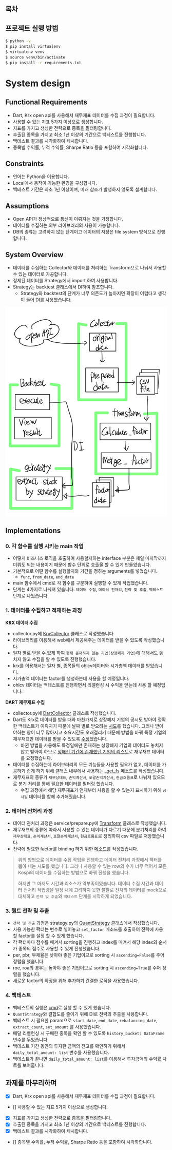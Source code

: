 ## 목차

## 프로젝트 실행 방법

```sh
$ python -v
$ pip install virtualenv
$ virtualenv venv
$ source venv/bin/activate
$ pip install -r requirements.txt
```

# System design

## Functional Requirements

- Dart, Krx open api를 사용해서 재무재표 데이터를 수집 과정이 필요합니다.
- 사용할 수 있는 지표 5가지 이상으로 생성합니다.
- 지표를 가지고 생성한 전략으로 종목을 필터링합니다.
- 추출된 종목을 가지고 최소 1년 이상의 기간으로 백테스트를 진행합니다.
- 백테스트 결과를 시각화하여 제시합니다.
- 종목별 수익률, 누적 수익률, Sharpe Ratio 등을 포함하여 시각화합니다.

## Constraints

- 언어는 Python을 이용합니다.
- Local에서 동작이 가능한 환경을 구성합니다.
- 백테스트 기간은 최소 1년 이상이며, 미래 참조가 발생하지 않도록 설계합니다.

## Assumptions

- Open API가 정상적으로 통신이 이뤄지는 것을 가정합니다.
- 데이터를 수집하는 외부 라이브러리의 사용이 가능합니다.
- DB의 종류는 고려하지 않는 단계이고 데이터의 저장은 file system 방식으로 진행합니다.

## System Overview

- 데이터를 수집하는 Collector와 데이터를 처리하는 Transform으로 나눠서 사용할 수 있는 데이터로 가공합니다.
- 정제된 데이터를 Strategy에서 import 하여 사용합니다.
- Strategy는 backtest 클래스에서 DI하여 참조합니다.
  - Strategy와 backtest의 단계가 너무 의존도가 높아지면 확장이 어렵다고 생각이 들어 DI를 사용했습니다.

![💻 system_overview](./doc/system_overview.jpg)

## Implementations

### 0. 각 함수를 실행 시키는 main 작업

- 어떻게 비즈니스 로직을 호출하여 사용할지하는 interface 부분은 제일 마지막까지 미뤄도 되는 내용이기 때문에 함수 단위로 호출울 할 수 있게 만들었습니다.
- 기본적으로 어떤 함수를 실행할지와 기간을 정하는 arguments를 넣었습니다.
  - `func`, `from_date`, `end_date`
- main 함수에서 cmd로 각 함수를 구분하여 실행할 수 있게 작업했습니다.
- 단계는 4가지로 나눠져 있습니다. `데이터 수집`, `데이터 전처리`, `전략 및 추출`, `백테스트` 단계로 나눴습니다.

### 1. 데이터를 수집하고 적재하는 과정

**KRX 데이터 수집**

- collector.py에 [KrxCollector](service/collector.py#325) 클래스로 작성했습니다.
- 라이브러리를 이용해서 web에서 제공해주는 데이터를 받을 수 있도록 작성했습니다.
- 일자 별로 받을 수 있게 하여 `현재 존재하지 않는 기업(상장폐지 기업)`에 대해서도 놓치지 않고 수집을 할 수 있도록 진행했습니다.
- krx를 이용해서는 일자 별, 종목들의 ohlcv데이터와 시가총액 데이터를 받았습니다.
- 시가총액 데이터는 factor를 생성하는데 사용을 할 예정입니다.
- ohlcv 데이터는 백테스트를 진행하면서 리밸런싱 시 수익을 얻는데 사용 할 예정입니다.

**DART 재무재표 수집**

- collector.py에 [DartCollector](service/collector.py#22) 클래스로 작성했습니다.
- Dart도 Krx로 데이터를 받을 때와 마찬가지로 상장폐지 기업의 공시도 받아야 정확한 백테스트가 이뤄지기 때문에 날짜 별로 받으려는 [시도](service/collector.py#274)를 했습니다. 그러나 받아야하는 양이 너무 많아지고 소요시간도 오래걸리기 때문에 방법을 바꿔 특정 기업의 재무재표만 데이터를 받을 수 있도록 [수정](service/collector.py#274)했습니다.
  - 바뀐 방법을 사용해도 특정일에만 존재하는 상장폐지 기업의 데이터도 놓치지 않고 받아야 하므로 [정해진 기간에 존재했던 기업의 리스트](service/collector.py#226)로 재무재표 데이터를 요청했습니다.
- 데이터를 수집하는데 라이브러리의 모든 기능들을 사용할 필요가 없고, 데이터를 가공하기 쉽게 하기 위해 클래스 내부에서 사용하는 [\_get_fs](service/collector.py#L171) 메소드를 작성했습니다.
- 재무재표의 종류가 `재무상태표`, `손익계산서`, `포괄손익계산서`, `현금흐름표`로 나눠져 있으므로 분기 처리를 통해 필요한 데이터를 필터링 했습니다.
  - 수집 과정에서 해당 재무재표가 언제부터 사용을 할 수 있는지 표시하기 위해 `공시일` 데이터를 함께 추가해줬습니다.

### 2. 데이터 전처리 과정

- 데이터 젼처리 과정은 service/prepare.py에 [Transform](service/prepare.py#L8-L9) 클래스로 작성했습니다.
- 재무재표의 종류에 따라서 사용할 수 있는 데이터가 다르기 때문에 분기처리를 하여 `재무상태표`, `손익계산서`, `포괄손익계산서`, `현금흐름표`로 정리하여 csv 파일로 저장했습니다.
- 전략에 필요한 factor를 binding 하기 위한 [메소드](service/prepare.py#L122)를 작성했습니다.

> 위의 방법으로 데이터를 수집 작업을 진행하고 데이터 전처리 과정에서 팩터를 뽑아 내는 시도를 했습니다. 그러나 사용할 수 있는 row의 수가 너무 적어서 모든 Kospi의 데이터를 수집하는 방법으로 바꿔 진행을 했습니다.
>
> 하지만 그 마저도 시간과 리소스가 역부족이였습니다. 데이터 수집 시간과 데이터 전처리 작업량을 일정 내에 고려하지 못한 불찰로 전처리 데이터를 mock으로 대체하고 `전략 및 추출`와 `백테스트` 단계를 시작하게 되었습니다.

### 3. 퀀트 전략 및 추출

- `전략 및 추출` 과정은 strategy.py의 [QuantStrategy](service/strategy.py#L8) 클래스에서 작성했습니다.
- 사용 가능한 팩터는 변수로 넣어놓고 `set_factor` 메소드를 호출하여 전략에 사용할 factor를 설정 할 수 있게 했습니다.
- 각 팩터마다 점수를 매겨서 sorting을 진행하고 index를 매겨서 해당 index의 순서가 종목의 점수로 사용할 수 있게 진행했습니다.
- per, pbr, 부채율은 낮아야 좋은 기업이므로 sorting 시 `ascending=False`를 주어 정렬을 했습니다.
- roe, roa의 경우는 높아야 좋은 기업이므로 sorting 시 `ascending=True`를 주어 정렬을 했습니다.
- 새로운 factor의 확장을 위해 추가하기 간결한 로직을 사용했습니다.

### 4. 백테스트

- 백테스트의 실행은 [cmd](https://vscode.dev/github/sstoneju/test-quant-system/blob/develop/main.py#L87)로 실행 할 수 있게 했습니다.
- `QuantStrategy`와 결합도를 줄이기 위해 DI로 전략의 추출을 사용합니다.
- 백테스트 시 필요한 param으로 `start_date`, `end_date`, `rebalancing_date`, `extract_count`, `set_amount` 를 사용했습니다.
- 매달 리밸런싱 시 구매한 종목을 확인 할 수 있도록 `history_bucket: DataFrame` 변수를 두었습니다.
- 백테스트 기간 동안의 투자한 금액의 잔고를 확인하기 위해서 `daily_total_amount: list` 변수를 사용했습니다.
- 백테스트가 끝나면 `daily_total_amount: list`를 이용해서 투자금액의 수익률 차트를 보여줍니다.

## 과제를 마무리하며

- [x] Dart, Krx open api를 사용해서 재무재표 데이터를 수집 과정이 필요합니다.
- [] 사용할 수 있는 지표 5가지 이상으로 생성합니다.
- [x] 지표를 가지고 생성한 전략으로 종목을 필터링합니다.
- [x] 추출된 종목을 가지고 최소 1년 이상의 기간으로 백테스트를 진행합니다.
- [x] 백테스트 결과를 시각화하여 제시합니다.
- [] 종목별 수익률, 누적 수익률, Sharpe Ratio 등을 포함하여 시각화합니다.
